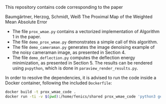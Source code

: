This repository contains code corresponding to the paper 

  Baumgärtner, Herzog, Schmidt, Weiß
	The Proximal Map of the Weighted Mean Absolute Error

* The file `prox_wmae.py` contains a vectorized implementation of Algorithm 1 in the paper. 
* The file `demo_prox_wmae.py` demonstrates a simple call of this algorithm. 
* The file `demo_cameraman.py` generates the image denoising example of the noisy cameraman image, as presented in Section 4. 
* The file `demo_deflection.py` computes the deflection energy minimization, as presented in Section 5. 
The results can be rendered using `pvpython`, which is done in `paraview_render_results.py`. 

In order to resolve the dependencies, it is advised to run the code inside a Docker container, following the included `Dockerfile`: 

```bash
docker build -t prox_wmae_code .
docker run -ti -v $(pwd):/home/fenics/shared prox_wmae_code 'python3 generate_all.py'
```
